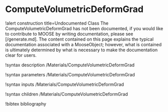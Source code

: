 <!-- MOOSE Documentation Stub: Remove this when content is added. -->

# ComputeVolumetricDeformGrad

!alert construction title=Undocumented Class
The ComputeVolumetricDeformGrad has not been documented, if you would like to contribute to MOOSE by
writing documentation, please see [/generate.md]. The content contained on this page explains
the typical documentation associated with a MooseObject; however, what is contained is ultimately
determined by what is necessary to make the documentation clear for users.

!syntax description /Materials/ComputeVolumetricDeformGrad

!syntax parameters /Materials/ComputeVolumetricDeformGrad

!syntax inputs /Materials/ComputeVolumetricDeformGrad

!syntax children /Materials/ComputeVolumetricDeformGrad

!bibtex bibliography

